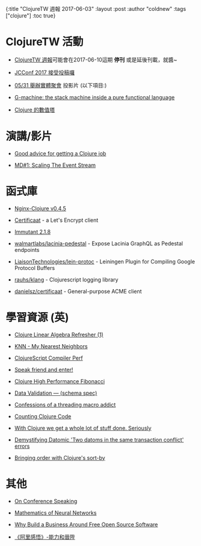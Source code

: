 {:title "ClojureTW 週報 2017-06-03"
:layout :post
:author "coldnew"
:tags  ["clojure"]
:toc true}


# ClojureTW 活動

* [ClojureTW 週報](https://clojure.tw/weekly)可能會在2017-06-10這期 **停刊** 或是延後刊載，就醬~

* [JCConf 2017 接受投稿囉](https://twjug.kktix.cc/events/jcconf-2017-cfp)

* [05/31 舉辦實體聚會](https://www.meetup.com/Clojure-tw/events/239567053/) 投影片 (以下項目:)

* [G-machine: the stack machine inside a pure functional language](http://caasih.net/Talk-GMachine/#1)

* [Clojure 的數值塔](http://www.ffe.tw/clojure-math-numeric-tower-intro/#1)

# 演講/影片

* [Good advice for getting a Clojure job](https://www.reddit.com/r/Clojure/comments/6e5fep/good_advice_for_getting_a_clojure_job/)

* [MD#1: Scaling The Event Stream](https://www.troywest.com/blog/2017/5/16/scaling-the-event-stream)

# 函式庫

* [Nginx-Clojure v0.4.5](https://www.reddit.com/r/Clojure/comments/6duzb5/ann_nginxclojure_v045_20170528_released/)

* [Certificaat](https://groups.google.com/forum/#!msg/clojure/B40OfvbBJcM/U4V3SpZKBwAJ) - a Let's Encrypt client

* [Immutant 2.1.8](http://immutant.org/news/2017/05/30/announcing-2-1-8/)

* [walmartlabs/lacinia-pedestal](https://github.com/walmartlabs/lacinia-pedestal) - Expose Lacinia GraphQL as Pedestal endpoints

* [LiaisonTechnologies/lein-protoc](https://github.com/LiaisonTechnologies/lein-protoc) - Leiningen Plugin for Compiling Google Protocol Buffers

* [rauhs/klang](https://github.com/rauhs/klang) - Clojurescript logging library

* [danielsz/certificaat](https://github.com/danielsz/certificaat/) - General-purpose ACME client

# 學習資源 (英)

* [Clojure Linear Algebra Refresher (1)](http://dragan.rocks/articles/17/Clojure-Linear-Algebra-Refresher-Vector-Spaces)

* [KNN - My Nearest Neighbors](http://www.bradcypert.com/k-nearest-neighbors/)

* [ClojureScript Compiler Perf](http://blog.fikesfarm.com/posts/2017-06-02-clojurescript-compiler-perf.html)

* [Speak friend and enter!](https://juxt.pro/blog/posts/yada-authentication.html)

* [Clojure High Performance Fibonacci](https://deque.blog/2017/06/01/clojure-high-performance-fibonacci/)

* [Data Validation — (schema spec)](https://medium.com/degree9/data-validation-schema-spec-5547e33596bd)

* [Confessions of a threading macro addict](https://medium.com/@hlship/confessions-of-a-threading-macro-addict-5a026dae4af7)

* [Counting Clojure Code](http://aaroniba.net/counting-clojure-code)

* [With Clojure we get a whole lot of stuff done. Seriously](https://dev.otto.de/2017/05/29/with-clojure-we-get-a-whole-lot-of-stuff-done-seriously/)

* [Demystifying Datomic 'Two datoms in the same transaction conflict' errors](https://www.opensourcery.co.za/2017/05/29/two-datoms-in-the-same-transaction-conflict/)

* [Bringing order with Clojure's sort-by](https://www.opensourcery.co.za/2017/01/24/bringing-order-with-clojure-s-sort-by/)

# 其他

* [On Conference Speaking](https://hynek.me/articles/speaking/)

* [Mathematics of Neural Networks](https://juxt.pro/blog/posts/neural-maths.html)

* [Why Build a Business Around Free Open Source Software](https://entrepreneurs.maqtoob.com/why-build-a-business-around-free-open-source-software-a329d3cbb8dd)

* [《阿里感悟》-能力和晉陞](http://ifeve.com/alithink-9-2/)
